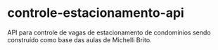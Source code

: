 # controle-estacionamento-api
API para controle de vagas de estacionamento de condomínios sendo construído como base das aulas de Michelli Brito.
